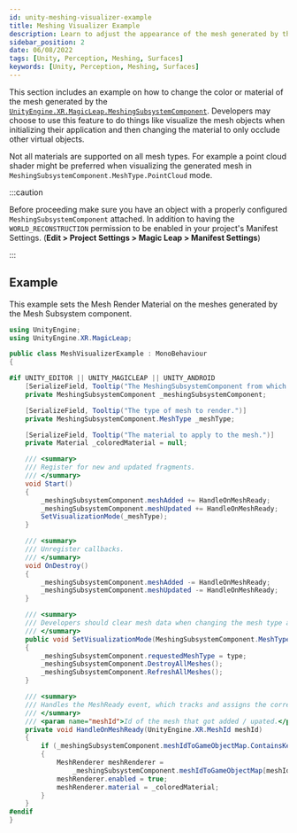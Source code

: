 ```yaml
---
id: unity-meshing-visualizer-example
title: Meshing Visualizer Example
description: Learn to adjust the appearance of the mesh generated by the Magic Leap 2.
sidebar_position: 2
date: 06/08/2022
tags: [Unity, Perception, Meshing, Surfaces]
keywords: [Unity, Perception, Meshing, Surfaces]
---
```


This section includes an example on how to change the color or material of the mesh generated by the [`UnityEngine.XR.MagicLeap.MeshingSubsystemComponent`](/versioned_docs/version-22-Feb-2023/guides/unity/perception/meshing/unity-meshing-subsystem-component.md). Developers may choose to use this feature to do things like visualize the mesh objects when initializing their application and then changing the material to only occlude other virtual objects.

Not all materials are supported on all mesh types. For example a point cloud shader might be preferred when visualizing the generated mesh in `MeshingSubsystemComponent.MeshType.PointCloud` mode.

:::caution

Before proceeding make sure you have an object with a properly configured `MeshingSubsystemComponent` attached. In addition to having the `WORLD_RECONSTRUCTION` permission to be enabled in your project's Manifest Settings. (**Edit > Project Settings > Magic Leap > Manifest Settings**)

:::

## Example

This example sets the Mesh Render Material on the meshes generated by the Mesh Subsystem component.

```csharp showLineNumbers
using UnityEngine;
using UnityEngine.XR.MagicLeap;

public class MeshVisualizerExample : MonoBehaviour
{

#if UNITY_EDITOR || UNITY_MAGICLEAP || UNITY_ANDROID
    [SerializeField, Tooltip("The MeshingSubsystemComponent from which to get update on mesh types.")]
    private MeshingSubsystemComponent _meshingSubsystemComponent;

    [SerializeField, Tooltip("The type of mesh to render.")]
    private MeshingSubsystemComponent.MeshType _meshType;

    [SerializeField, Tooltip("The material to apply to the mesh.")]
    private Material _coloredMaterial = null;

    /// <summary>
    /// Register for new and updated fragments.
    /// </summary>
    void Start()
    {
        _meshingSubsystemComponent.meshAdded += HandleOnMeshReady;
        _meshingSubsystemComponent.meshUpdated += HandleOnMeshReady;
        SetVisualizationMode(_meshType);
    }

    /// <summary>
    /// Unregister callbacks.
    /// </summary>
    void OnDestroy()
    {
        _meshingSubsystemComponent.meshAdded -= HandleOnMeshReady;
        _meshingSubsystemComponent.meshUpdated -= HandleOnMeshReady;
    }

    /// <summary>
    /// Developers should clear mesh data when changing the mesh type at runtime.
    /// </summary>
    public void SetVisualizationMode(MeshingSubsystemComponent.MeshType type)
    {
        _meshingSubsystemComponent.requestedMeshType = type;
        _meshingSubsystemComponent.DestroyAllMeshes();
        _meshingSubsystemComponent.RefreshAllMeshes();
    }

    /// <summary>
    /// Handles the MeshReady event, which tracks and assigns the correct mesh renderer materials.
    /// </summary>
    /// <param name="meshId">Id of the mesh that got added / upated.</param>
    private void HandleOnMeshReady(UnityEngine.XR.MeshId meshId)
    {
        if (_meshingSubsystemComponent.meshIdToGameObjectMap.ContainsKey(meshId))
        {
            MeshRenderer meshRenderer =
                _meshingSubsystemComponent.meshIdToGameObjectMap[meshId].GetComponent<MeshRenderer>();
            meshRenderer.enabled = true;
            meshRenderer.material = _coloredMaterial;
        }
    }
#endif
}
```

